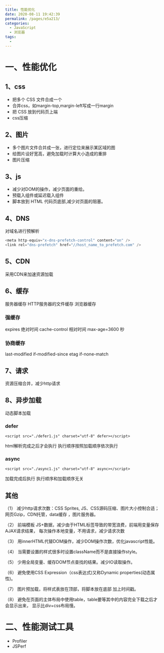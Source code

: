 ```yaml
---
title: 性能优化
date: 2020-08-11 19:42:39
permalink: /pages/e5a213/
categories: 
  - JavaScript
  - 浏览器
tags: 
  - 
---
```


# 一、性能优化
## 1、css
- 把多个 CSS 文件合成一个
- 合并css，如margin-top,margin-left写成一行margin
- 把 CSS 放到代码页上端
- css压缩

## 2、图片
- 多个图片文件合并成一张，进行定位来展示某区域的图
- 给图片设好宽高，避免加载时计算大小造成的重排
- 图片压缩

## 3、js
- 减少对DOM的操作，减少页面的重绘。
- 预载入组件或延迟载入组件
- 脚本放到 HTML 代码页底部,减少对页面的阻塞。

## 4、DNS
对域名进行预解析

```javascript
<meta http-equiv="x-dns-prefetch-control" content="on" />
<link rel="dns-prefetch" href="//host_name_to_prefetch.com" />
```

## 5、CDN
采用CDN来加速资源加载

## 6、缓存
服务器缓存
HTTP服务器的文件缓存
浏览器缓存

### 强缓存

expires 绝对时间
cache-control 相对时间
max-age=3600 秒

### 协商缓存

last-modified if-modified-since
etag if-none-match

## 7、请求
资源压缩合并，减少http请求

## 8、异步加载
动态脚本加载

### defer

`<script src="./defer1.js" charset="utf-8" defer></script>`

html解析完成之后才会执行
执行顺序按照加载顺序依次执行

### async

`<script src="./async1.js" charset="utf-8" async></script>`

加载完成后执行
执行顺序和加载顺序无关



## 其他

（1） 减少http请求次数：CSS Sprites, JS、CSS源码压缩、图片大小控制合适；
	 网页Gzip，CDN托管，data缓存 ，图片服务器。

  （2） 前端模板 JS+数据，减少由于HTML标签导致的带宽浪费，前端用变量保存AJAX请求结果，
  每次操作本地变量，不用请求，减少请求次数

  （3） 用innerHTML代替DOM操作，减少DOM操作次数，优化javascript性能。

  （4） 当需要设置的样式很多时设置className而不是直接操作style。

  （5） 少用全局变量、缓存DOM节点查找的结果。减少IO读取操作。

  （6） 避免使用CSS Expression（css表达式)又称Dynamic properties(动态属性)。

  （7） 图片预加载，将样式表放在顶部，将脚本放在底部  加上时间戳。

  （8） 避免在页面的主体布局中使用table，table要等其中的内容完全下载之后才会显示出来，
  	显示比div+css布局慢。



# 二、性能测试工具

- Profiler
- JSPerf